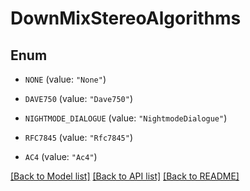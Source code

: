 # DownMixStereoAlgorithms

## Enum


* `NONE` (value: `"None"`)

* `DAVE750` (value: `"Dave750"`)

* `NIGHTMODE_DIALOGUE` (value: `"NightmodeDialogue"`)

* `RFC7845` (value: `"Rfc7845"`)

* `AC4` (value: `"Ac4"`)


[[Back to Model list]](../README.md#documentation-for-models) [[Back to API list]](../README.md#documentation-for-api-endpoints) [[Back to README]](../README.md)


